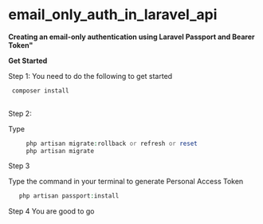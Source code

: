 # email_only_auth_in_laravel_api
**Creating an email-only authentication using Laravel Passport and Bearer Token"**


**Get Started**



Step 1: 
You need to do the following to get started
```php
 composer install 
 
```
Step 2:

Type 
```php 
     php artisan migrate:rollback or refresh or reset 
     php artisan migrate 

```
Step 3


Type the command in your terminal to generate Personal Access Token 
```php 
   php artisan passport:install 
```   

Step 4 
You are good to go 
